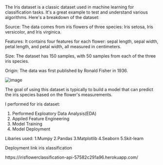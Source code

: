 The Iris dataset is a classic dataset used in machine learning for classification tasks. It's a great example to test and understand various algorithms. Here's a breakdown of the dataset:

<p>Source: The data comes from iris flowers of three species: Iris setosa, Iris versicolor, and Iris virginica.</p>
<p>Features: It contains four features for each flower: sepal length, sepal width, petal length, and petal width, all measured in centimeters.</p>
<p>Size: The dataset has 150 samples, with 50 samples from each of the three iris species.</p>
<p>Origin: The data was first published by Ronald Fisher in 1936.</p>

![image](https://github.com/Santhosh-RP/Iris-classificaation/assets/109569208/436d9ecd-32df-49fb-b9ed-735051e22601)


The goal of using this dataset is typically to build a model that can predict the iris species based on the flower's measurements. 

I performed for iris dataset:
1. Performed Exploatory Data Analysis(EDA)
2. Appiled Feature Engineering
3. Model Training
4. Model Deployment

Libaries used:
1.Mumpy 
2.Pandas
3.Matplotlib
4.Seaborn
5.Skit-learn

<p>Deployment link iris xlassification</p>
https://irisflowerclassification-api-57582c291a96.herokuapp.com/
